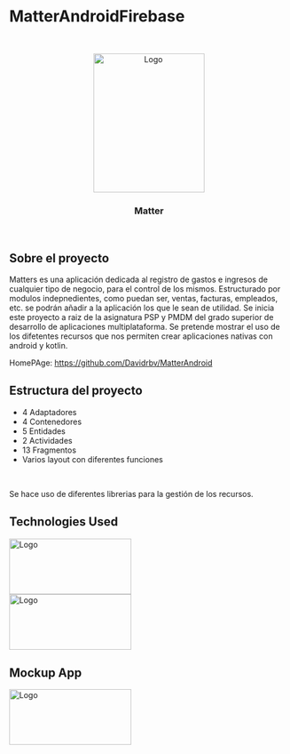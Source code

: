 # MatterAndroidFirebase
<!-- LOGO PROYECTO -->
<br />
<p align="center">

  <img src="src/main/res/drawable/logo_matter.png" alt="Logo" width="200" height="250">

  <h3 align="center">Matter</h3>
  
</p>

<br>

## Sobre el proyecto
Matters es una aplicación dedicada al registro de gastos e ingresos
de cualquier tipo de negocio, para el control de los mismos. Estructurado por modulos
indepnedientes, como puedan ser, ventas, facturas, empleados, etc. se podrán añadir
a la aplicación los que le sean de utilidad.
Se inicia este proyecto a raiz de la asignatura PSP y PMDM del grado superior de
desarrollo de aplicaciones multiplataforma.
Se pretende mostrar el uso de los difetentes recursos que nos permiten crear aplicaciones
nativas con android y kotlin.

HomePAge: https://github.com/Davidrbv/MatterAndroid

## Estructura del proyecto
<ul>
  <li>4 Adaptadores</li>
  <li>4 Contenedores</li>
  <li>5 Entidades</li>
  <li>2 Actividades</li>
  <li>13 Fragmentos</li>
  <li>Varios layout con diferentes funciones</li>
</ul>

<br>

Se hace uso de diferentes librerias para la gestión de los recursos.

## Technologies Used

<a href="https://github.com/android">
    <img src="src/main/res/drawable/logo_android.png" alt="Logo" width="220" height="100">
</a>

<br>

<a href="https://github.com/kotlin">
    <img src="src/main/res/drawable/logo_kotlin.png" alt="Logo" width="220" height="100">
</a>

## Mockup App
<img src="src/main/res/drawable/mockap.png" alt="Logo" width="220" height="100">
